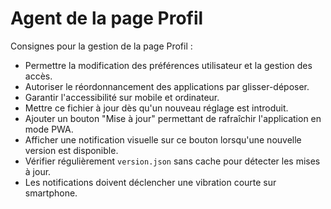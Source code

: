 # Agent de la page Profil

Consignes pour la gestion de la page Profil :

- Permettre la modification des préférences utilisateur et la gestion des accès.
- Autoriser le réordonnancement des applications par glisser-déposer.
- Garantir l'accessibilité sur mobile et ordinateur.
- Mettre ce fichier à jour dès qu'un nouveau réglage est introduit.
- Ajouter un bouton "Mise à jour" permettant de rafraîchir l'application en mode PWA.
- Afficher une notification visuelle sur ce bouton lorsqu'une nouvelle version est disponible.
- Vérifier régulièrement `version.json` sans cache pour détecter les mises à jour.
- Les notifications doivent déclencher une vibration courte sur smartphone.
